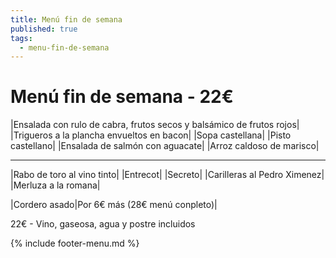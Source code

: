 ```yaml
---
title: Menú fin de semana
published: true
tags:
  - menu-fin-de-semana
---
```


# Menú fin de semana - 22€

|Ensalada con rulo de cabra, frutos secos y balsámico de frutos rojos|
|Trigueros a la plancha envueltos en bacon|
|Sopa castellana|
|Pisto castellano|
|Ensalada de salmón con aguacate|
|Arroz caldoso de marisco|

------

|Rabo de toro al vino tinto|
|Entrecot|
|Secreto|
|Carilleras al Pedro Ximenez|
|Merluza a la romana|


|Cordero asado|Por 6€ más (28€ menú conpleto)|

22€ - Vino, gaseosa, agua y postre incluidos

{% include footer-menu.md %}
